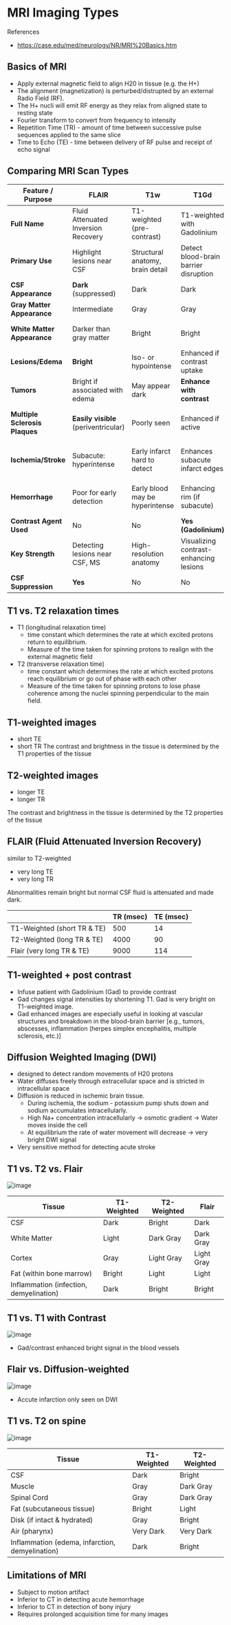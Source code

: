 # MRI Imaging Types
References
* https://case.edu/med/neurology/NR/MRI%20Basics.htm

## Basics of MRI
* Apply external magnetic field to align H20 in tissue (e.g. the H+)
* The alignment (magnetization) is perturbed/distrupted by an external Radio Field (RF). 
* The H+ nucli will emit RF energy as they relax from aligned state to resting state
* Fourier transform to convert from frequency to intensity
* Repetition Time (TR) - amount of time between successive pulse sequences applied to the same slice
* Time to Echo (TE) - time between delivery of RF pulse and receipt of echo signal

## Comparing MRI Scan Types

| Feature / Purpose                         | FLAIR                             | T1w                                | T1Gd                               | T2                                 |
|------------------------------------------|-----------------------------------|------------------------------------|------------------------------------|-------------------------------------|
| **Full Name**                            | Fluid Attenuated Inversion Recovery | T1-weighted (pre-contrast)         | T1-weighted with Gadolinium        | T2-weighted                        |
| **Primary Use**                          | Highlight lesions near CSF         | Structural anatomy, brain detail  | Detect blood-brain barrier disruption | Pathology, fluid detection        |
| **CSF Appearance**                       | **Dark** (suppressed)              | Dark                               | Dark                               | **Bright**                         |
| **Gray Matter Appearance**               | Intermediate                       | Gray                               | Gray                               | Lighter gray                       |
| **White Matter Appearance**              | Darker than gray matter            | Bright                             | Bright                             | Darker than gray matter            |
| **Lesions/Edema**                        | **Bright**                         | Iso- or hypointense                | Enhanced if contrast uptake        | **Bright**                         |
| **Tumors**                               | Bright if associated with edema    | May appear dark                    | **Enhance with contrast**          | Bright with associated edema       |
| **Multiple Sclerosis Plaques**           | **Easily visible** (periventricular) | Poorly seen                        | Enhanced if active                 | Seen but less distinct than FLAIR  |
| **Ischemia/Stroke**                      | Subacute: hyperintense             | Early infarct hard to detect       | Enhances subacute infarct edges   | Acute infarct appears bright       |
| **Hemorrhage**                           | Poor for early detection           | Early blood may be hyperintense    | Enhancing rim (if subacute)        | Variable signal based on stage     |
| **Contrast Agent Used**                  | No                                 | No                                 | **Yes (Gadolinium)**               | No                                 |
| **Key Strength**                         | Detecting lesions near CSF, MS     | High-resolution anatomy            | Visualizing contrast-enhancing lesions | Detecting edema, fluid, pathology |
| **CSF Suppression**                      | **Yes**                            | No                                 | No                                 | No                                 |


## T1 vs. T2 relaxation times
* T1 (longitudinal relaxation time)
  *  time constant which determines the rate at which excited protons return to equilibrium. 
  *  Measure of the time taken for spinning protons to realign with the external magnetic field
* T2 (transverse relaxation time)
  * time constant which determines the rate at which excited protons reach equilibrium or go out of phase with each other
  * Measure of the time taken for spinning protons to lose phase coherence among the nuclei spinning perpendicular to the main field.

## T1-weighted images
* short TE
* short TR
The contrast and brightness in the tissue is determined by the T1 properties of the tissue
## T2-weighted images
* longer TE
* longer TR

The contrast and brightness in the tissue is determined by the T2 properties of the tissue
## FLAIR (Fluid Attenuated Inversion Recovery)
similar to T2-weighted
* very long TE
* very long TR


Abnormalities remain bright but normal CSF fluid is attenuated and made dark.

|                 | TR (msec) | TE (msec) |
| --------------- | --------- | --------- |
| T1-Weighted (short TR & TE) | 500 | 14 |
| T2-Weighted (long TR & TE) | 4000 | 90 |
| Flair (very long TR & TE) | 9000 | 114 |

## T1-weighted + post contrast
* Infuse patient with Gadolinium (Gad) to provide contrast
* Gad changes signal intensities by shortening T1. Gad is very bright on T1-weighted image.
* Gad enhanced images are especially useful in looking at vascular structures and breakdown in the blood-brain barrier [e.g., tumors, abscesses, inflammation (herpes simplex encephalitis, multiple sclerosis, etc.)]

## Diffusion Weighted Imaging (DWI)
* designed to detect random movements of H20 protons
* Water diffuses freely through extracellular space and is stricted in intracellular space
* Diffusion is reduced in ischemic brain tissue.
  * During ischemia, the sodium - potassium pump shuts down and sodium accumulates intracellularly. 
  * High Na+ concentration intracellularly -> osmotic gradient -> Water moves inside the cell
  * At equilibrium the rate of water movement will decrease -> very bright DWI signal
* Very sensitive method for detecting acute stroke

## T1 vs. T2 vs. Flair
![image](https://user-images.githubusercontent.com/5284312/233119630-ed8d82c9-0aa3-4af5-a336-9b2307558128.png)

| Tissue | T1-Weighted | T2-Weighted | Flair |
| ----- | ------ | ---- | --- |
| CSF | Dark | Bright | Dark |
| White Matter | Light | Dark Gray | Dark Gray |
| Cortex | Gray | Light Gray | Light Gray | 
| Fat (within bone marrow) | Bright | Light | Light | 
| Inflammation (infection, demyelination) | Dark | Bright | Bright |

## T1 vs. T1 with Contrast
![image](https://user-images.githubusercontent.com/5284312/233120342-5a1f2c74-e34d-431a-b424-686aa8d593c2.png)
* Gad/contrast enhanced bright signal in the blood vessels

## Flair vs. Diffusion-weighted
![image](https://user-images.githubusercontent.com/5284312/233120605-0e1a5366-c0d0-4d1d-b186-83c363009736.png)
* Accute infarction only seen on DWI

## T1 vs. T2 on spine
![image](https://user-images.githubusercontent.com/5284312/233120702-d2295013-b1bd-4abb-9fa0-d077aa3a8812.png)

| Tissue | T1-Weighted | T2-Weighted | 
| --- | ---| --- |
| CSF | Dark | Bright | 
| Muscle | Gray | Dark Gray | 
| Spinal Cord | Gray | Dark Gray |
| Fat (subcutaneous tissue) | Bright | Light |
| Disk (if intact & hydrated) | Gray | Bright |
| Air (pharynx) | Very Dark | Very Dark |
| Inflammation (edema, infarction, demyelination) | Dark | Bright |

## Limitations of MRI
* Subject to motion artifact
* Inferior to CT in detecting acute hemorrhage
* Inferior to CT in detection of bony injury
* Requires prolonged acquisition time for many images
